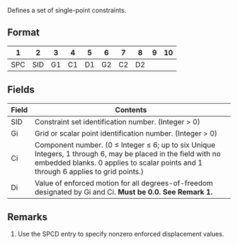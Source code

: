 Defines a set of single-point constraints.

## Format
| 1        | 2        | 3        | 4        | 5        | 6        | 7        | 8        | 9        | 10       | 
| -------- | -------- | -------- | -------- | -------- | -------- | -------- | -------- | -------- | -------- | 
| SPC | SID | G1 | C1 | D1 | G2 | C2 | D2


## Fields
| Field      | Contents |
| ---------- | -------- |
| SID | Constraint set identification number. (Integer > 0)
| Gi | Grid or scalar point identification number. (Integer > 0)
| Ci | Component number. (0 ≤ Integer ≤ 6; up to six Unique Integers, 1 through 6, may be placed in the field with no embedded blanks. 0 applies to scalar points and 1 through 6 applies to grid points.)
| Di | Value of enforced motion for all degrees-of-freedom designated by Gi and Ci. **Must be 0.0. See Remark 1.**

## Remarks
1. Use the SPCD entry to specify nonzero enforced displacement values.
